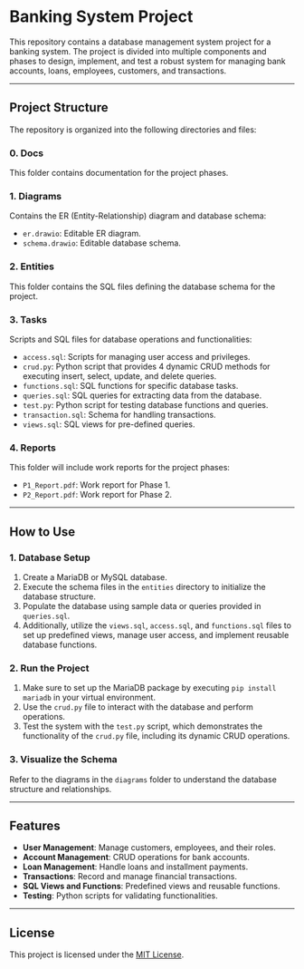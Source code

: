 # Banking System Project

This repository contains a database management system project for a banking system. The project is divided into multiple components and phases to design, implement, and test a robust system for managing bank accounts, loans, employees, customers, and transactions.

---

## Project Structure

The repository is organized into the following directories and files:

### **0. Docs**

This folder contains documentation for the project phases.

### **1. Diagrams**

Contains the ER (Entity-Relationship) diagram and database schema:

- `er.drawio`: Editable ER diagram.
- `schema.drawio`: Editable database schema.

### **2. Entities**

This folder contains the SQL files defining the database schema for the project.

### **3. Tasks**

Scripts and SQL files for database operations and functionalities:

- `access.sql`: Scripts for managing user access and privileges.
- `crud.py`: Python script that provides 4 dynamic CRUD methods for executing insert, select, update, and delete queries.
- `functions.sql`: SQL functions for specific database tasks.
- `queries.sql`: SQL queries for extracting data from the database.
- `test.py`: Python script for testing database functions and queries.
- `transaction.sql`: Schema for handling transactions.
- `views.sql`: SQL views for pre-defined queries.

### **4. Reports**

This folder will include work reports for the project phases:

- `P1_Report.pdf`: Work report for Phase 1.
- `P2_Report.pdf`: Work report for Phase 2.

---

## How to Use

### **1. Database Setup**

1. Create a MariaDB or MySQL database.
2. Execute the schema files in the `entities` directory to initialize the database structure.
3. Populate the database using sample data or queries provided in `queries.sql`.
4. Additionally, utilize the `views.sql`, `access.sql`, and `functions.sql` files to set up predefined views, manage user access, and implement reusable database functions.

### **2. Run the Project**

1. Make sure to set up the MariaDB package by executing `pip install mariadb` in your virtual environment.
2. Use the `crud.py` file to interact with the database and perform operations.
3. Test the system with the `test.py` script, which demonstrates the functionality of the `crud.py` file, including its dynamic CRUD operations.

### **3. Visualize the Schema**

Refer to the diagrams in the `diagrams` folder to understand the database structure and relationships.

---

## Features

- **User Management**: Manage customers, employees, and their roles.
- **Account Management**: CRUD operations for bank accounts.
- **Loan Management**: Handle loans and installment payments.
- **Transactions**: Record and manage financial transactions.
- **SQL Views and Functions**: Predefined views and reusable functions.
- **Testing**: Python scripts for validating functionalities.

---

## License

This project is licensed under the [MIT License](LICENSE).

